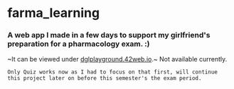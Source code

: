 # farma_learning

### A web app I made in a few days to support my girlfriend's preparation for a pharmacology exam. :)

~It can be viewed under [dglplayground.42web.io](http://dglplayground.42web.io/).~ Not available currently.

```
Only Quiz works now as I had to focus on that first, will continue this project later on before this semester's the exam period.
```
